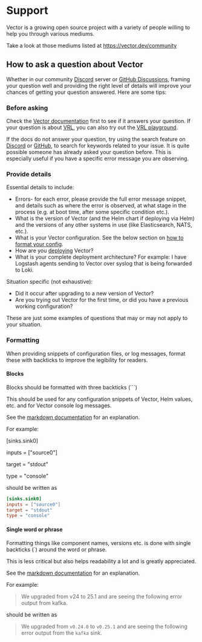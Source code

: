 # Support

Vector is a growing open source project with a variety of people willing to help
you through various mediums.

Take a look at those mediums listed at <https://vector.dev/community>

## How to ask a question about Vector

Whether in our community [Discord][discord] server or [GitHub Discussions][discussions], framing
your question well and providing the right level of details will improve your chances of getting
your question answered. Here are some tips:

### Before asking

Check the [Vector documentation](https://vector.dev/docs/) first to see if it answers your question.
If your question is about [VRL](https://vector.dev/docs/reference/vrl/#learn), you can also try out
the [VRL playground][vrl_playground].

If the docs do not answer your question, try using the search feature on [Discord][discord] or
[GitHub][vector], to search for keywords related to your issue. It is quite possible someone has
already asked your question before. This is especially useful if you have a specific error message
you are observing.

### Provide details

Essential details to include:

- Errors- for each error, please provide the full error message snippet, and
  details such as where the error is observed, at what stage in the process
  (e.g. at boot time, after some specific condition etc.).
- What is the version of Vector (and the Helm chart if deploying via Helm) and
  the versions of any other systems in use (like Elasticsearch, NATS, etc.).
- What is your Vector configuration. See the below section on [how to format
  your config](#formatting).
- How are you [deploying](https://vector.dev/docs/setup/deployment/) Vector?
- What is your complete deployment architecture? For example: I have Logstash
  agents sending to Vector over syslog that is being forwarded to Loki.

Situation specific (not exhaustive):

- Did it occur after upgrading to a new version of Vector?
- Are you trying out Vector for the first time, or did you have a previous
  working configuration?

These are just some examples of questions that may or may not apply to your
situation.

### Formatting

When providing snippets of configuration files, or log messages, format these with backticks to
improve the legibility for readers.

#### Blocks

Blocks should be formatted with three backticks (\`\`\`)

This should be used for any configuration snippets of Vector, Helm values, etc.
and for Vector console log messages.

See the [markdown documentation](https://www.markdownguide.org/basic-syntax/#fenced-code-blocks)
for an explanation.

For example:

[sinks.sink0]

inputs = ["source0"]

target = "stdout"

type = "console"

should be written as

```toml
[sinks.sink0]
inputs = ["source0"]
target = "stdout"
type = "console"
```

#### Single word or phrase

Formatting things like component names, versions etc. is done with single
backticks (\`) around the word or phrase.

This is less critical but also helps readability a lot and is greatly
appreciated.

See the [markdown documentation](https://www.markdownguide.org/basic-syntax/#code)
for an explanation.

For example:

> We upgraded from v24 to 25.1 and are seeing the following error output from
kafka.

should be written as

> We upgraded from `v0.24.0` to `v0.25.1` and are seeing the following error
output from the `kafka` sink.

[discord]: https://chat.vector.dev
[discussions]: https://github.com/vectordotdev/vector/discussions
[vector]: https://github.com/vectordotdev/vector
[vrl_playground]: https://playground.vrl.dev
